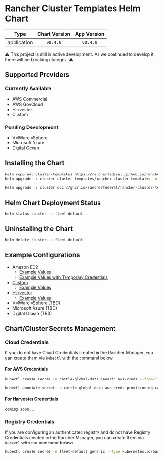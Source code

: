 # Rancher Cluster Templates Helm Chart

|    Type     | Chart Version | App Version |
| :---------: | :-----------: | :---------: |
| application |   `v0.4.0`    |  `v0.4.0`   |

⚠️ This project is still in active development. As we continued to develop it, there will be breaking changes. ⚠️

## Supported Providers

### Currently Available

* AWS Commercial
* AWS GovCloud
* Harvester
* Custom

### Pending Development

* VMWare vSphere
* Microsoft Azure
* Digital Ocean

## Installing the Chart

```bash
helm repo add cluster-templates https://rancherfederal.github.io/rancher-cluster-templates
helm upgrade -i cluster cluster-templates/rancher-cluster-templates -n fleet-default -f values.yaml
```

```bash
helm upgrade -i cluster oci://ghcr.io/rancherfederal/rancher-cluster-templates -n fleet-default -f values.yaml
```

## Helm Chart Deployment Status

```bash
helm status cluster -n fleet-default
```

## Uninstalling the Chart

```bash
helm delete cluster -n fleet-default
```

## Example Configurations

* [Amazon EC2](https://github.com/rancherfederal/rancher-cluster-templates/blob/main/charts/cluster-templates/values-aws.yaml)
  * [Example Values](https://github.com/rancherfederal/rancher-cluster-templates/blob/main/examples/aws/values-aws.yaml)
  * [Example Values with Temporary Credentials](https://github.com/rancherfederal/rancher-cluster-templates/blob/main/examples/aws/values-aws-sts.yaml)
* [Custom](https://github.com/rancherfederal/rancher-cluster-templates/blob/main/charts/cluster-templates/values-custom.yaml)
  * [Example Values](https://github.com/rancherfederal/rancher-cluster-templates/blob/main/examples/custom/values-custom.yaml)
* [Harvester](https://github.com/rancherfederal/rancher-cluster-templates/blob/main/charts/cluster-templates/values-harvester.yaml)
  * [Example Values](https://github.com/rancherfederal/rancher-cluster-templates/blob/main/examples/harvester/values-harvester.yaml)
* VMWare vSphere (TBD)
* Microsoft Azure (TBD)
* Digital Ocean (TBD)

## Chart/Cluster Secrets Management

### Cloud Credentials

If you do not have Cloud Credentials created in the Rancher Manager, you can create them via `kubectl` with the command below.

#### For AWS Credentials

```bash
kubectl create secret -n cattle-global-data generic aws-creds --from-literal=amazonec2credentialConfig-defaultRegion=REGION --from-literal=amazonec2credentialConfig-accessKey=ACCESSKEY --from-literal=amazonec2credentialConfig-secretKey=SECRETKEY

kubectl annotate secret -n cattle-global-data aws-creds provisioning.cattle.io/driver=aws
```

#### For Harvester Credentials

```bash
coming soon...
```

### Registry Credentials

If you are configuring an authenticated registry and do not have Registry Credentials created in the Rancher Manager, you can create them via `kubectl` with the command below:

```bash
kubectl create secret -n fleet-default generic --type kubernetes.io/basic-auth registry-creds --from-literal=username=USERNAME --from-literal=password=PASSWORD
```
